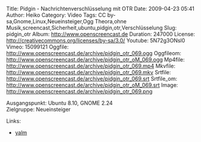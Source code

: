 Title: Pidgin - Nachrichtenverschlüsselung mit OTR
Date: 2009-04-23 05:41
Author: Heiko
Category: Video
Tags: CC by-sa,Gnome,Linux,Neueinsteiger,Ogg Theora,ohne Musik,screencast,Sicherheit,ubuntu,pidgin,otr,Verschlüsselung
Slug: pidgin_otr
Album: http://www.openscreencast.de
Duration: 247000
License: http://creativecommons.org/licenses/by-sa/3.0/
Youtube: 5N72g3ONsl0
Vimeo: 15099121
Oggfile: http://www.openscreencast.de/archive/pidgin_otr_069.ogg
Oggfileom: http://www.openscreencast.de/archive/pidgin_otr_oM_069.ogg
Mp4file: http://www.openscreencast.de/archive/pidgin_otr_069.mp4
Mkvfile: http://www.openscreencast.de/archive/pidgin_otr_069.mkv
Srtfile: http://www.openscreencast.de/archive/pidgin_otr_069.srt
Srtfile_om: http://www.openscreencast.de/archive/pidgin_otr_oM_069.srt
Image: http://www.openscreencast.de/archive/pidgin_otr_069.png

Ausgangspunkt: Ubuntu 8.10, GNOME 2.24  
Zielgruppe: Neueinsteiger  

Links:

  * [yalm](http://www.yalmagazine.org/homepage/docs/messengerverschluesselung_mit_otr)

